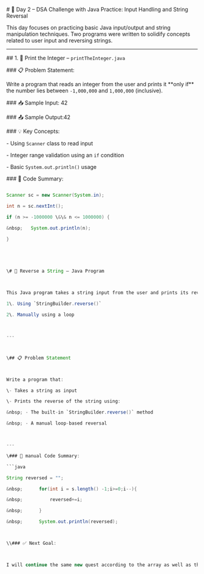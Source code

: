 \# 🚀 Day 2 – DSA Challenge with Java Practice: Input Handling and String Reversal



This day focuses on practicing basic Java input/output and string manipulation techniques. Two programs were written to solidify concepts related to user input and reversing strings.



---



\## 1. 🔢 Print the Integer – `printTheInteger.java`



\### 📋 Problem Statement:

Write a program that reads an integer from the user and prints it \*\*only if\*\* the number lies between `-1,000,000` and `1,000,000` (inclusive).



\### 📥 Sample Input: 42

\### 📤 Sample Output:42





\### 💡 Key Concepts:

\- Using `Scanner` class to read input

\- Integer range validation using an `if` condition

\- Basic `System.out.println()` usage



\### 🧾 Code Summary:

```java

Scanner sc = new Scanner(System.in);

int n = sc.nextInt();

if (n >= -1000000 \&\& n <= 1000000) {

&nbsp;   System.out.println(n);

}





\# 🔄 Reverse a String – Java Program



This Java program takes a string input from the user and prints its reversed version using two different methods:

1\. Using `StringBuilder.reverse()`

2\. Manually using a loop



---



\## 📋 Problem Statement



Write a program that:

\- Takes a string as input

\- Prints the reverse of the string using:

&nbsp; - The built-in `StringBuilder.reverse()` method

&nbsp; - A manual loop-based reversal



---

\### 🧾 manual Code Summary:

```java

String reversed = "";

&nbsp;		for(int i = s.length() -1;i>=0;i--){

&nbsp;			reversed+=i;

&nbsp;		}

&nbsp;		System.out.println(reversed);



\\### ✅ Next Goal:



I will continue the same new quest according to the array as well as the string 





